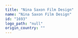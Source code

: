 ```yaml
---
title: "Nina Saxon Film Design"
name: "Nina Saxon Film Design"
id: "1693"
logo_path: "null"
origin_country: ""
---
```

